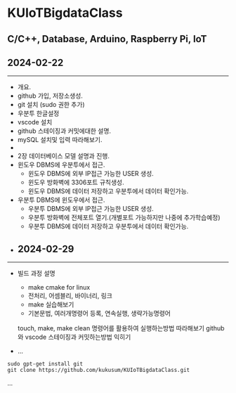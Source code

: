 # KUIoTBigdataClass
C/C++, Database, Arduino, Raspberry Pi, IoT
---
## 2024-02-22
---

- 개요.
- github 가입, 저장소생성.
- git 설치 (sudo 권한 추가) 
- 우분투 한글설정
- vscode 설치
- github 스테이징과 커밋에대한 설명.
- mySQL 설치및 입력 따라해보기.
- 
- 2장 데이터베이스 모델 설명과 진행.
- 윈도우 DBMS에 우분투에서 접근.
    - 윈도우 DBMS에 외부 IP접근 가능한 USER 생성. 
    - 윈도우 방화벽에 3306포트 규칙생성.
    - 윈도우 DBMS에 데이터 저장하고 우분투에서 데이터 확인가능.
- 우분투 DBMS에 윈도우에서 접근.
    - 우분투 DBMS에 외부 IP접근 가능한 USER 생성.
    - 우분투 방화벽에 전체포트 열기.(개별포트 가능하지만 나중에 추가학습예정)
    - 우분투 DBMS에 데이터 저장하고 우분투에서 데이터 확인가능.
- ## 2024-02-29

---

- 빌드 과정 설명
    - make cmake for linux
    - 전처리, 어셈블리, 바이너리, 링크
    - make 실습해보기
    - 기본문법, 여러개명령어 등록, 연속실행, 생략가능명령어

    touch, make, make clean 명령어를 활용하여 실행하는방법 따라해보기
    github와 vscode 스테이징과 커밋하는방법 익히기
    
- ...
```shell
sudo gpt-get install git
git clone https://github.com/kukusum/KUIoTBigdataClass.git
```
...
